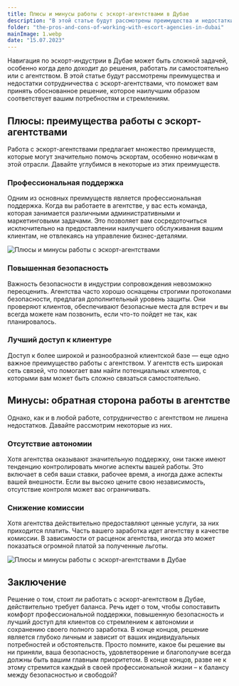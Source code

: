 ```yaml
---
title: Плюсы и минусы работы с эскорт-агентствами в Дубае
description: "В этой статье будут рассмотрены преимущества и недостатки сотрудничества с эскорт-агентствами, что поможет вам принять обоснованное решение, которое наилучшим образом соответствует вашим потребностям и стремлениям.."
folder: "the-pros-and-cons-of-working-with-escort-agencies-in-dubai"
mainImage: 1.webp
date: "15.07.2023"
---
```

Навигация по эскорт-индустрии в Дубае может быть сложной задачей, особенно когда дело доходит до решения, работать ли самостоятельно или с агентством. В этой статье будут рассмотрены преимущества и недостатки сотрудничества с эскорт-агентствами, что поможет вам принять обоснованное решение, которое наилучшим образом соответствует вашим потребностям и стремлениям.

## Плюсы: преимущества работы с эскорт-агентствами
Работа с эскорт-агентствами предлагает множество преимуществ, которые могут значительно помочь эскортам, особенно новичкам в этой отрасли. Давайте углубимся в некоторые из этих преимуществ.

### Профессиональная поддержка
Одним из основных преимуществ является профессиональная поддержка. Когда вы работаете в агентстве, у вас есть команда, которая занимается различными административными и маркетинговыми задачами. Это позволяет вам сосредоточиться исключительно на предоставлении наилучшего обслуживания вашим клиентам, не отвлекаясь на управление бизнес-деталями.


![Плюсы и минусы работы с эскорт-агентствами](/assets/img/media/the-pros-and-cons-of-working-with-escort-agencies-in-dubai/1.webp "Плюсы работы с эскорт-агентствами в Дубае")

### Повышенная безопасность
Важность безопасности в индустрии сопровождения невозможно переоценить. Агентства часто хорошо оснащены строгими протоколами безопасности, предлагая дополнительный уровень защиты. Они проверяют клиентов, обеспечивают безопасные места для встреч и вы всегда можете нам позвонить, если что-то пойдет не так, как планировалось.

### Лучший доступ к клиентуре
Доступ к более широкой и разнообразной клиентской базе — еще одно важное преимущество работы с агентством. У агентств есть широкая сеть связей, что помогает вам найти потенциальных клиентов, с которыми вам может быть сложно связаться самостоятельно.

## Минусы: обратная сторона работы в агентстве
Однако, как и в любой работе, сотрудничество с агентством не лишена недостатков. Давайте рассмотрим некоторые из них.

### Отсутствие автономии
Хотя агентства оказывают значительную поддержку, они также имеют тенденцию контролировать многие аспекты вашей работы. Это включает в себя ваши ставки, рабочее время, а иногда даже аспекты вашей внешности. Если вы высоко цените свою независимость, отсутствие контроля может вас ограничивать.

### Снижение комиссии
Хотя агентства действительно предоставляют ценные услуги, за них приходится платить. Часть вашего заработка идет агентству в качестве комиссии. В зависимости от расценок агентства, иногда это может показаться огромной платой за полученные льготы.

![Плюсы и минусы работы с эскорт-агентствами в Дубае](/assets/img/media/the-pros-and-cons-of-working-with-escort-agencies-in-dubai/2.webp "минусы работы с эскорт-агентствами в Дубае")

## Заключение
Решение о том, стоит ли работать с эскорт-агентством в Дубае, действительно требует баланса. Речь идет о том, чтобы сопоставить комфорт профессиональной поддержки, повышенную безопасность и лучший доступ для клиентов со стремлением к автономии и сохранению своего полного заработка. В конце концов, решение является глубоко личным и зависит от ваших индивидуальных потребностей и обстоятельств. Просто помните, какое бы решение вы ни приняли, ваша безопасность, удовлетворение и благополучие всегда должны быть вашим главным приоритетом. В конце концов, разве не к этому стремится каждый в своей профессиональной жизни – к балансу между безопасностью и свободой?